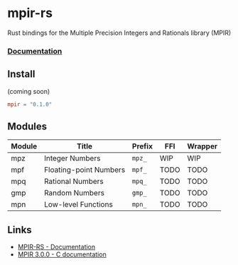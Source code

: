 # mpir-rs

Rust bindings for the Multiple Precision Integers and Rationals library (MPIR)

### [Documentation](https://manoadamro.github.io/mpir-rs/)

## Install

(coming soon)

```toml
mpir = "0.1.0"
```

## Modules

| Module | Title                  | Prefix | FFI  | Wrapper |
|--------|------------------------|--------|------|---------|
| mpz    | Integer Numbers        | `mpz_` | WIP  | WIP     |
| mpf    | Floating-point Numbers | `mpf_` | TODO | TODO    |
| mpq    | Rational Numbers       | `mpq_` | TODO | TODO    |
| gmp    | Random Numbers         | `gmp_` | TODO | TODO    |
| mpn    | Low-level Functions    | `mpn_` | TODO | TODO    |


## Links

- [MPIR-RS - Documentation](https://manoadamro.github.io/mpir-rs/)
- [MPIR 3.0.0 - C documentation](https://mpir.org/mpir-3.0.0.pdf)
